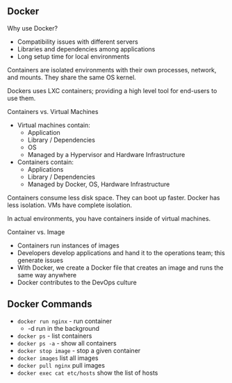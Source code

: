 ## Docker

Why use Docker?
- Compatibility issues with different servers
- Libraries and dependencies among applications
- Long setup time for local environments

Containers are isolated environments with their own processes, network, and mounts. They share the same OS kernel. 

Dockers uses LXC containers; providing a high level tool for end-users to use them.

Containers vs. Virtual Machines
- Virtual machines contain:
	- Application
	- Library / Dependencies
	- OS
	- Managed by a Hypervisor and Hardware Infrastructure 
- Containers contain:
	- Applications 
	- Library / Dependencies
	- Managed by Docker, OS, Hardware Infrastructure

Containers consume less disk space. They can boot up faster. Docker has less isolation. VMs have complete isolation.

In actual environments, you have containers inside of virtual machines. 

Container vs. Image
- Containers run instances of images
- Developers develop applications and hand it to the operations team; this generate issues
- With Docker, we create a Docker file that creates an image and runs the same way anywhere
- Docker contributes to the DevOps culture

## Docker Commands
- `docker run nginx` - run container
	- -d run in the background
- `docker ps` - list containers
- `docker ps -a` - show all containers
- `docker stop image` - stop a given container
- `docker images` list all images
- `docker pull nginx` pull images
- `docker exec cat etc/hosts` show the list of hosts



